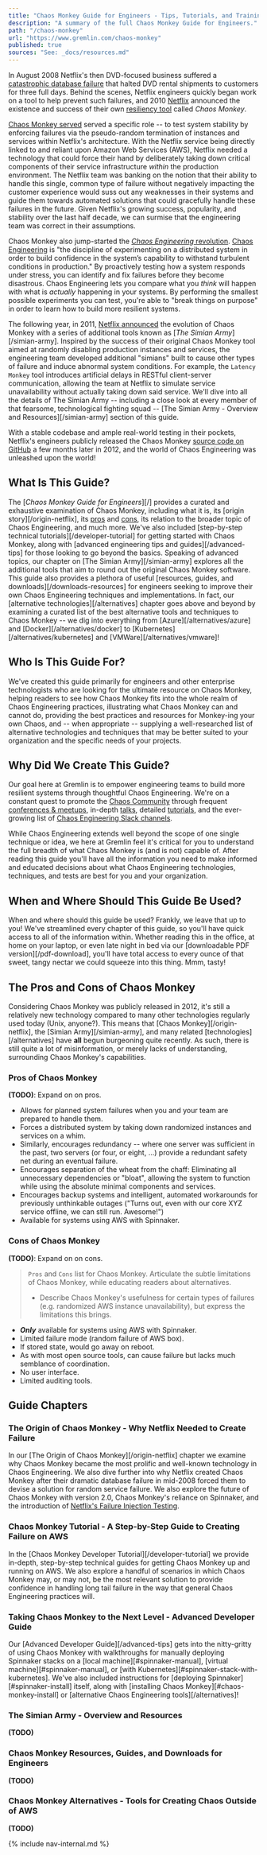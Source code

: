 ```yaml
---
title: "Chaos Monkey Guide for Engineers - Tips, Tutorials, and Training"
description: "A summary of the full Chaos Monkey Guide for Engineers."
path: "/chaos-monkey"
url: "https://www.gremlin.com/chaos-monkey"
published: true
sources: "See: _docs/resources.md"
---
```


In August 2008 Netflix's then DVD-focused business suffered a [catastrophic database failure](https://media.netflix.com/en/company-blog/completing-the-netflix-cloud-migration) that halted DVD rental shipments to customers for three full days.  Behind the scenes, Netflix engineers quickly began work on a tool to help prevent such failures, and 2010 [Netflix](https://www.netflix.com) announced the existence and success of their own [resiliency tool](https://medium.com/netflix-techblog/5-lessons-weve-learned-using-aws-1f2a28588e4c) called *Chaos Monkey*.

[Chaos Monkey served](https://medium.com/netflix-techblog/5-lessons-weve-learned-using-aws-1f2a28588e4c) served a specific role -- to test system stability by enforcing failures via the pseudo-random termination of instances and services within Netflix's architecture.  With the Netflix service being directly linked to and reliant upon Amazon Web Services (AWS), Netflix needed a technology that could force their hand by deliberately taking down critical components of their service infrastructure *within* the production environment.  The Netflix team was banking on the notion that their ability to handle this single, common type of failure without negatively impacting the customer experience would suss out any weaknesses in their systems and guide them towards automated solutions that could gracefully handle these failures in the future.  Given Netflix's growing success, popularity, and stability over the last half decade, we can surmise that the engineering team was correct in their assumptions.

Chaos Monkey also jump-started the [*Chaos Engineering* revolution](https://www.gremlin.com/community/tutorials/chaos-engineering-the-history-principles-and-practice/).  [Chaos Engineering](https://principlesofchaos.org/) is "the discipline of experimenting on a distributed system in order to build confidence in the system’s capability to withstand turbulent conditions in production."  By proactively testing how a system responds under stress, you can identify and fix failures before they become disastrous.  Chaos Engineering lets you compare what you *think* will happen with what is *actually* happening in your systems.  By performing the smallest possible experiments you can test, you're able to "break things on purpose" in order to learn how to build more resilient systems.  

The following year, in 2011, [Netflix announced](https://medium.com/netflix-techblog/the-netflix-simian-army-16e57fbab116) the evolution of Chaos Monkey with a series of additional tools known as [_The Simian Army_][/simian-army].  Inspired by the success of their original Chaos Monkey tool aimed at randomly disabling production instances and services, the engineering team developed additional "simians" built to cause other types of failure and induce abnormal system conditions.  For example, the `Latency Monkey` tool introduces artificial delays in RESTful client-server communication, allowing the team at Netflix to simulate service unavailability without actually taking down said service.  We'll dive into all the details of The Simian Army -- including a close look at every member of that fearsome, technological fighting squad -- [The Simian Army - Overview and Resources][/simian-army] section of this guide.

With a stable codebase and ample real-world testing in their pockets, Netflix's engineers publicly released the Chaos Monkey [source code on GitHub](https://github.com/Netflix/chaosmonkey) a few months later in 2012, and the world of Chaos Engineering was unleashed upon the world!

## What Is This Guide?

The [*Chaos Monkey Guide for Engineers*][/] provides a curated and exhaustive examination of Chaos Monkey, including what it is, its [origin story][/origin-netflix], its [pros](#pros-of-chaos-monkey) and [cons](#cons-of-chaos-monkey), its relation to the broader topic of Chaos Engineering, and much more.  We've also included [step-by-step technical tutorials][/developer-tutorial] for getting started with Chaos Monkey, along with [advanced engineering tips and guides][/advanced-tips] for those looking to go beyond the basics.  Speaking of advanced topics, our chapter on [The Simian Army][/simian-army] explores all the additional tools that aim to round out the original Chaos Monkey software.  This guide also provides a plethora of useful [resources, guides, and downloads][/downloads-resources] for engineers seeking to improve their own Chaos Engineering techniques and implementations.  In fact, our [alternative technologies][/alternatives] chapter goes above and beyond by examining a curated list of the best alternative tools and techniques to Chaos Monkey -- we dig into everything from [Azure][/alternatives/azure] and [Docker][/alternatives/docker] to [Kubernetes][/alternatives/kubernetes] and [VMWare][/alternatives/vmware]!

## Who Is This Guide For?

We've created this guide primarily for engineers and other enterprise technologists who are looking for the ultimate resource on Chaos Monkey, helping readers to see how Chaos Monkey fits into the whole realm of Chaos Engineering practices, illustrating what Chaos Monkey can and cannot do, providing the best practices and resources for Monkey-ing your own Chaos, and -- when appropriate -- supplying a well-researched list of alternative technologies and techniques that may be better suited to your organization and the specific needs of your projects.

## Why Did We Create This Guide?

Our goal here at Gremlin is to empower engineering teams to build more resilient systems through thoughtful Chaos Engineering.  We're on a constant quest to promote the [Chaos Community](https://www.gremlin.com/community/) through frequent [conferences & meetups](https://meetup.com/pro/chaos), in-depth [talks](https://www.gremlin.com/community/#talks), detailed [tutorials](https://www.gremlin.com/community/tutorials/), and the ever-growing list of [Chaos Engineering Slack channels](https://www.gremlin.com/slack).

While Chaos Engineering extends well beyond the scope of one single technique or idea, we here at Gremlin feel it's critical for you to understand the full breadth of what Chaos Monkey is (and is not) capable of.  After reading this guide you'll have all the information you need to make informed and educated decisions about what Chaos Engineering technologies, techniques, and tests are best for you and your organization.

## When and Where Should This Guide Be Used?

When and where should this guide be used?  Frankly, we leave that up to you!  We've streamlined every chapter of this guide, so you'll have quick access to all of the information within.  Whether reading this in the office, at home on your laptop, or even late night in bed via our [downloadable PDF version][/pdf-download], you'll have total access to every ounce of that sweet, tangy nectar we could squeeze into this thing.  Mmm, tasty!

## The Pros and Cons of Chaos Monkey

Considering Chaos Monkey was publicly released in 2012, it's still a relatively new technology compared to many other technologies regularly used today (Unix, anyone?).  This means that [Chaos Monkey][/origin-netflix], the [Simian Army][/simian-army], and many related [technologies][/alternatives] have **all** begun burgeoning quite recently.  As such, there is still quite a lot of misinformation, or merely lacks of understanding, surrounding Chaos Monkey's capabilities.

### Pros of Chaos Monkey

**(TODO)**: Expand on on pros.

- Allows for planned system failures when you and your team are prepared to handle them.
- Forces a distributed system by taking down randomized instances and services on a whim.
- Similarly, encourages redundancy -- where one server was sufficient in the past, two servers (or four, or eight, ...) provide a redundant safety net during an eventual failure.
- Encourages separation of the wheat from the chaff: Eliminating all unnecessary dependencies or "bloat", allowing the system to function while using the absolute minimal components and services.
- Encourages backup systems and intelligent, automated workarounds for previously unthinkable outages ("Turns out, even with our core XYZ service offline, we can still run.  Awesome!")
- Available for systems using AWS with Spinnaker.

### Cons of Chaos Monkey

**(TODO)**: Expand on on cons.

> `Pros` and `Cons` list for Chaos Monkey.  Articulate the subtle limitations of Chaos Monkey, while educating readers about alternatives.
>    - Describe Chaos Monkey's usefulness for certain types of failures (e.g. randomized AWS instance unavailability), but express the limitations this brings.

- **_Only_** available for systems using AWS with Spinnaker.
- Limited failure mode (random failure of AWS box).
- If stored state, would go away on reboot.
- As with most open source tools, can cause failure but lacks much semblance of coordination.
- No user interface.
- Limited auditing tools.

## Guide Chapters

### The Origin of Chaos Monkey - Why Netflix Needed to Create Failure

In our [The Origin of Chaos Monkey][/origin-netflix] chapter we examine why Chaos Monkey became the most prolific and well-known technology in Chaos Engineering.  We also dive further into why Netflix created Chaos Monkey after their dramatic database failure in mid-2008 forced them to devise a solution for random service failure.  We also explore the future of Chaos Monkey with version 2.0, Chaos Monkey's reliance on Spinnaker, and the introduction of [Netflix's Failure Injection Testing](https://medium.com/netflix-techblog/fit-failure-injection-testing-35d8e2a9bb2).

### Chaos Monkey Tutorial - A Step-by-Step Guide to Creating Failure on AWS

In the [Chaos Monkey Developer Tutorial][/developer-tutorial] we provide in-depth, step-by-step technical guides for getting Chaos Monkey up and running on AWS.  We also explore a handful of scenarios in which Chaos Monkey may, or may not, be the most relevant solution to provide confidence in handling long tail failure in the way that general Chaos Engineering practices will.

### Taking Chaos Monkey to the Next Level - Advanced Developer Guide

Our [Advanced Developer Guide][/advanced-tips] gets into the nitty-gritty of using Chaos Monkey with walkthroughs for manually deploying Spinnaker stacks on a [local machine][#spinnaker-manual], [virtual machine][#spinnaker-manual], or [with Kubernetes][#spinnaker-stack-with-kubernetes].  We've also included instructions for [deploying Spinnaker][#spinnaker-install] itself, along with [installing Chaos Monkey][#chaos-monkey-install] or [alternative Chaos Engineering tools][/alternatives]!

### The Simian Army - Overview and Resources

**(TODO)**

### Chaos Monkey Resources, Guides, and Downloads for Engineers

**(TODO)**

### Chaos Monkey Alternatives - Tools for Creating Chaos Outside of AWS

**(TODO)**

{% include nav-internal.md %}